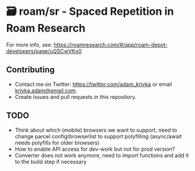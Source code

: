 # 🗃️ roam/sr - Spaced Repetition in Roam Research

For more info, see: https://roamresearch.com/#/app/roam-depot-developers/page/uQSCwVKx0

## Contributing

- Contact me on Twitter: https://twitter.com/adam_krivka or email krivka.adam@gmail.com.
- Create issues and pull requests in this repository.

## TODO

- Think about which (mobile) browsers we want to support, need to change parcel config/browserlist to support polyfilling (async/await needs polyfills for older browsers)
- How to enable API access for dev-work but not for prod version?
- Converter does not work anymore, need to import functions and add it to the build step if necessary
